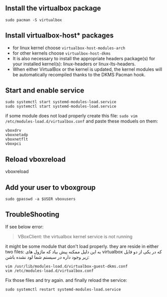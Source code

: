 ## Install the virtualbox package
`sudo pacman -S virtualbox`

## Install virtualbox-host* packages
* for linux kernel choose `virtualbox-host-modules-arch`
* for other kernels choose `virtualbox-host-dkms`
* It is also necessary to install the appropriate headers package(s) for your installed kernel(s): linux-headers or linux-lts-headers. 
* When either VirtualBox or the kernel is updated, the kernel modules will be automatically recompiled thanks to the DKMS Pacman hook.
               
## Start and enable service
```
sudo systemctl start systemd-modules-load.service
sudo systemctl start systemd-modules-load.service
```

if some module does not load properly create this file:
`sudo vim /etc/modules-load.d/virtualbox.conf`
and paste these moduels on them:

```
vboxdrv
vboxnetadp
vboxnetflt
vboxpci
```

## Reload vboxreload
vboxreload
## Add your user to vboxgroup
`sudo gpasswd -a $USER vboxusers`

TroubleShooting
------
If see below error:
> VBoxClient: the virtualbox kernel service is not running

it might be some module that don't load properly. they are reside in either two files:
به این دلیل ممکنه پیش بیاد که ماژول های virtualbox که در یکی از دو فایل زیر وجود داره در سیستم شما لود نشده باشن:

```
vim /usr/lib/modules-load.d/virtualbox-guest-dkms.conf
vim /etc/modules-load.d/virtualbox.conf 
```
Fix those files and try again. and finally reload the service:

`sudo systemctl restart systemd-modules-load.service`
